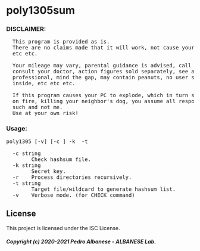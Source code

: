# poly1305sum
### DISCLAIMER: 
<pre>
  This program is provided as is.
  There are no claims made that it will work, not cause your pc problems,
  etc etc.

  Your mileage may vary, parental guidance is advised, call before you dig,
  consult your doctor, action figures sold separately, see a qualified tax
  professional, mind the gap, may contain peanuts, no user serviceable parts
  inside, etc etc etc.

  If this program causes your PC to explode, which in turn sets your house
  on fire, killing your neighbor's dog, you assume all responsibility for 
  such and not me.
  Use at your own risk!
</pre>
### Usage: 
<pre>poly1305 [-v] [-c <hash.ext>] -k <secret> -t <file.ext>

  -c string
        Check hashsum file.
  -k string
        Secret key.
  -r    Process directories recursively.
  -t string
        Target file/wildcard to generate hashsum list.
  -v    Verbose mode. (for CHECK command)</pre>
## License

This project is licensed under the ISC License.

##### Copyright (c) 2020-2021 Pedro Albanese - ALBANESE Lab.
